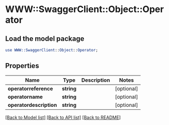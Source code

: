# WWW::SwaggerClient::Object::Operator

## Load the model package
```perl
use WWW::SwaggerClient::Object::Operator;
```

## Properties
Name | Type | Description | Notes
------------ | ------------- | ------------- | -------------
**operatorreference** | **string** |  | [optional] 
**operatorname** | **string** |  | [optional] 
**operatordescription** | **string** |  | [optional] 

[[Back to Model list]](../README.md#documentation-for-models) [[Back to API list]](../README.md#documentation-for-api-endpoints) [[Back to README]](../README.md)


